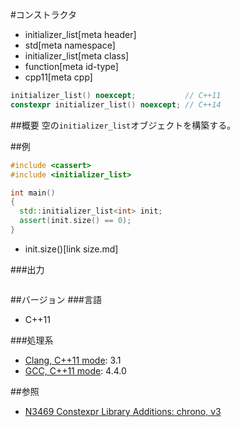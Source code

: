 #コンストラクタ
* initializer_list[meta header]
* std[meta namespace]
* initializer_list[meta class]
* function[meta id-type]
* cpp11[meta cpp]

```cpp
initializer_list() noexcept;           // C++11
constexpr initializer_list() noexcept; // C++14
```

##概要
空の`initializer_list`オブジェクトを構築する。


##例
```cpp
#include <cassert>
#include <initializer_list>

int main()
{
  std::initializer_list<int> init;
  assert(init.size() == 0);
}
```
* init.size()[link size.md]

###出力
```
```


##バージョン
###言語
- C++11

###処理系
- [Clang, C++11 mode](/implementation.md#clang): 3.1
- [GCC, C++11 mode](/implementation.md#gcc): 4.4.0


##参照
- [N3469 Constexpr Library Additions: chrono, v3](http://www.open-std.org/jtc1/sc22/wg21/docs/papers/2012/n3469.html)

